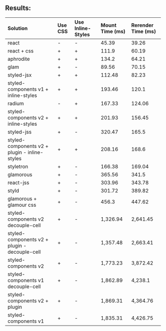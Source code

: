 ## Results:

Solution | Use CSS | Use Inline-Styles | Mount Time (ms) | Rerender Time (ms)
:--- | :--- | :--- | :--- | :---
react | - | - | 45.39 | 39.26
react + css | + | + | 111.9 | 60.19
aphrodite | + | + | 134.2 | 64.21
glam | + | - | 89.56 | 70.15
styled-jsx | + | + | 112.48 | 82.23
styled-components v1 + inline-styles | + | + | 193.46 | 120.1
radium | - | + | 167.33 | 124.06
styled-components v2 + inline-styles | + | + | 201.93 | 156.45
styled-jss | + | - | 320.47 | 165.5
styled-components v2 + plugin - inline-styles | + | + | 208.16 | 168.6
styletron | + | - | 166.38 | 169.04
glamorous | + | - | 365.56 | 341.5
react-jss | + | - | 303.96 | 343.78
styld | + | - | 301.72 | 389.82
glamorous + glamour css | + | - | 456.3 | 447.62
styled-components v2 decouple-cell | + | - | 1,326.94 | 2,641.45
styled-components v2 + plugin - decouple-cell | + | - | 1,357.48 | 2,663.41
styled-components v2 | + | - | 1,773.23 | 3,872.42
styled-components v1 decouple-cell | + | - | 1,862.89 | 4,238.1
styled-components v2 + plugin | + | - | 1,869.31 | 4,364.76
styled-components v1 | + | - | 1,835.31 | 4,426.75

